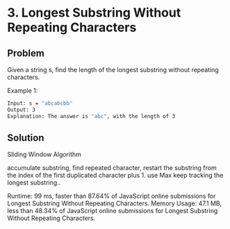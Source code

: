 # 3. Longest Substring Without Repeating Characters

## Problem
Given a string s, find the length of the longest substring without repeating characters.

Example 1:
```bash
Input: s = "abcabcbb"
Output: 3
Explanation: The answer is "abc", with the length of 3
```

## Solution
Sliding Window Algorithm

accumulate substring, find repeated character, restart the substring from the index of the first duplicated character plus 1. use Max keep tracking the longest substring.. 

Runtime: 99 ms, faster than 87.64% of JavaScript online submissions for Longest Substring Without Repeating Characters.
Memory Usage: 47.1 MB, less than 48.34% of JavaScript online submissions for Longest Substring Without Repeating Characters. 


